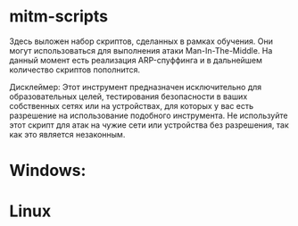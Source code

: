 # mitm-scripts
Здесь выложен набор скриптов, сделанных в рамках обучения. Они могут использоваться для выполнения атаки Man-In-The-Middle. На данный момент есть реализация ARP-спуффинга и в дальнейшем количество скриптов пополнится. 

Дисклеймер: Этот инструмент предназначен исключительно для образовательных целей, тестирования безопасности в ваших собственных сетях или на устройствах, для которых у вас есть разрешение на использование подобного инструмента. Не используйте этот скрипт для атак на чужие сети или устройства без разрешения, так как это является незаконным. 

# Windows:

# Linux
